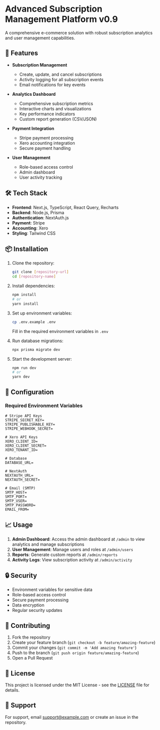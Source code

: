 # Advanced Subscription Management Platform v0.9

A comprehensive e-commerce solution with robust subscription analytics and user management capabilities.

## 🚀 Features

- **Subscription Management**
  - Create, update, and cancel subscriptions
  - Activity logging for all subscription events
  - Email notifications for key events

- **Analytics Dashboard**
  - Comprehensive subscription metrics
  - Interactive charts and visualizations
  - Key performance indicators
  - Custom report generation (CSV/JSON)

- **Payment Integration**
  - Stripe payment processing
  - Xero accounting integration
  - Secure payment handling

- **User Management**
  - Role-based access control
  - Admin dashboard
  - User activity tracking

## 🛠️ Tech Stack

- **Frontend**: Next.js, TypeScript, React Query, Recharts
- **Backend**: Node.js, Prisma
- **Authentication**: NextAuth.js
- **Payment**: Stripe
- **Accounting**: Xero
- **Styling**: Tailwind CSS

## 📦 Installation

1. Clone the repository:
   ```bash
   git clone [repository-url]
   cd [repository-name]
   ```

2. Install dependencies:
   ```bash
   npm install
   # or
   yarn install
   ```

3. Set up environment variables:
   ```bash
   cp .env.example .env
   ```
   Fill in the required environment variables in `.env`

4. Run database migrations:
   ```bash
   npx prisma migrate dev
   ```

5. Start the development server:
   ```bash
   npm run dev
   # or
   yarn dev
   ```

## 🔧 Configuration

### Required Environment Variables

```env
# Stripe API Keys
STRIPE_SECRET_KEY=
STRIPE_PUBLISHABLE_KEY=
STRIPE_WEBHOOK_SECRET=

# Xero API Keys
XERO_CLIENT_ID=
XERO_CLIENT_SECRET=
XERO_TENANT_ID=

# Database
DATABASE_URL=

# NextAuth
NEXTAUTH_URL=
NEXTAUTH_SECRET=

# Email (SMTP)
SMTP_HOST=
SMTP_PORT=
SMTP_USER=
SMTP_PASSWORD=
EMAIL_FROM=
```

## 📈 Usage

1. **Admin Dashboard**: Access the admin dashboard at `/admin` to view analytics and manage subscriptions
2. **User Management**: Manage users and roles at `/admin/users`
3. **Reports**: Generate custom reports at `/admin/reports`
4. **Activity Logs**: View subscription activity at `/admin/activity`

## 🔒 Security

- Environment variables for sensitive data
- Role-based access control
- Secure payment processing
- Data encryption
- Regular security updates

## 🤝 Contributing

1. Fork the repository
2. Create your feature branch (`git checkout -b feature/amazing-feature`)
3. Commit your changes (`git commit -m 'Add amazing feature'`)
4. Push to the branch (`git push origin feature/amazing-feature`)
5. Open a Pull Request

## 📝 License

This project is licensed under the MIT License - see the [LICENSE](LICENSE) file for details.

## 📧 Support

For support, email [support@example.com](mailto:support@example.com) or create an issue in the repository.
